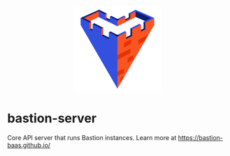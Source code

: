 <p align="center">
  <img src="Bastion_logo.png" width="200" height="200" />
</p>

# bastion-server
Core API server that runs Bastion instances. Learn more at https://bastion-baas.github.io/